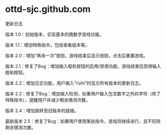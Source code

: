 # ottd-sjc.github.com

更新日志

版本 1.0：初始版本，实现基本的猜数字游戏功能。

版本 1.1：增加特殊指令，包括查看版本等。

版本 2.0：增加“再来一次”按钮，游戏结束后显示按钮，点击后重置游戏。

版本 2.1：修复了Bug：增加输入框和按钮的启用/禁用功能，游戏结束后禁用输入框和按钮。

版本 2.2：增加日志功能，用户输入“rizhi”时显示所有版本的更新日志。

版本 2.3：修复了Bug：增加输入检测，如果用户输入包含数字之外的字符（除了特殊指令），提醒用户并减少剩余猜测次数。

版本 2.4：增加跳转至旧版本的链接。

最新版本 2.5：修复了Bug：如果用户使用某些指令，游戏将继续进行，且不扣除剩余猜测次数。

